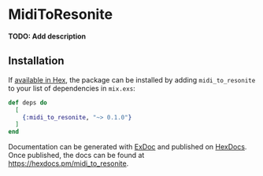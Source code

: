 # MidiToResonite

**TODO: Add description**

## Installation

If [available in Hex](https://hex.pm/docs/publish), the package can be installed
by adding `midi_to_resonite` to your list of dependencies in `mix.exs`:

```elixir
def deps do
  [
    {:midi_to_resonite, "~> 0.1.0"}
  ]
end
```

Documentation can be generated with [ExDoc](https://github.com/elixir-lang/ex_doc)
and published on [HexDocs](https://hexdocs.pm). Once published, the docs can
be found at <https://hexdocs.pm/midi_to_resonite>.

